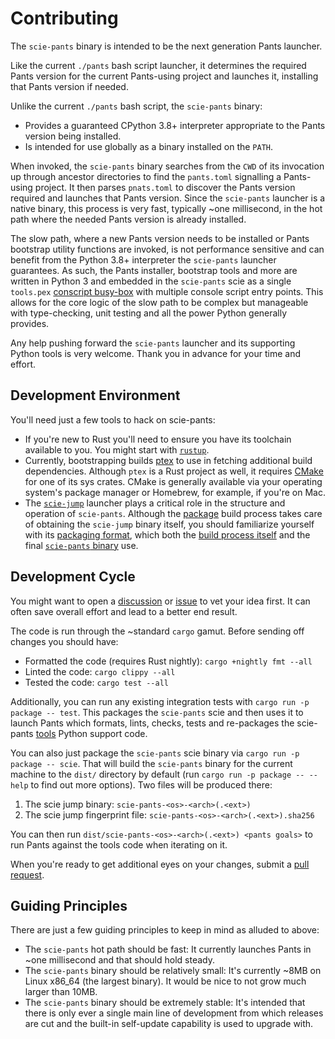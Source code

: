 # Contributing

The `scie-pants` binary is intended to be the next generation Pants launcher.

Like the current `./pants` bash  script launcher, it determines the required Pants version for the
current Pants-using project and launches it, installing that Pants version if needed.

Unlike the current `./pants` bash script, the `scie-pants` binary:
+ Provides a guaranteed CPython 3.8+ interpreter appropriate to the Pants version being installed.
+ Is intended for use globally as a binary installed on the `PATH`.

When invoked, the `scie-pants` binary searches from the `CWD` of its invocation up through ancestor
directories to find the `pants.toml` signalling a Pants-using project. It then parses `pnats.toml`
to discover the Pants version required and launches that Pants version. Since the `scie-pants`
launcher is a native binary, this process is very fast, typically ~one millisecond, in the hot path
where the needed Pants version is already installed.

The slow path, where a new Pants version needs to be installed or Pants bootstrap utility functions
are invoked, is not performance sensitive and can benefit from the Python 3.8+ interpreter the
`scie-pants` launcher guarantees. As such, the Pants installer, bootstrap tools and more are written
in Python 3 and embedded in the `scie-pants` scie as a single `tools.pex` [conscript busy-box](
https://pypi.org/project/conscript/) with multiple console script entry points. This allows for the
core logic of the slow path to be complex but manageable with type-checking, unit testing and all
the power Python generally provides.

Any help pushing forward the `scie-pants` launcher and its supporting Python tools is very welcome.
Thank you in advance for your time and effort.

## Development Environment

You'll need just a few tools to hack on scie-pants:
+ If you're new to Rust you'll need to ensure you have its toolchain available to you. You might
  start with [`rustup`](https://rustup.rs/).
+ Currently, bootstrapping builds [ptex](https://github.com/a-scie/ptex) to use in fetching
  additional build dependencies. Although `ptex` is a Rust project as well, it requires [CMake](
  https://cmake.org/) for one of its sys crates. CMake is generally available via your operating
  system's package manager or Homebrew, for example, if you're on Mac.
+ The [`scie-jump`](https://github.com/a-scie/jump) launcher plays a critical role in the structure
  and operation of `scie-pants`. Although the [package](package/src/main.rs) build process takes
  care of obtaining the `scie-jump` binary itself, you should familiarize yourself with its
  [packaging format](https://github.com/a-scie/jump/blob/main/docs/packaging.md), which both the
  [build process itself](package/pbt.lift.json) and the final [`scie-pants` binary](
  package/scie-pants.lift.json) use.

## Development Cycle

You might want to open a [discussion](https://github.com/pantsbuild/scie-pants/discussions) or
[issue](https://github.com/pantsbuild/scie-pants/issues) to vet your idea first. It can often save
overall effort and lead to a better end result.

The code is run through the ~standard `cargo` gamut. Before sending off changes you should have:
+ Formatted the code (requires Rust nightly): `cargo +nightly fmt --all`
+ Linted the code: `cargo clippy --all`
+ Tested the code: `cargo test --all`

Additionally, you can run any existing integration tests with `cargo run -p package -- test`. This
packages the `scie-pants` scie and then uses it to launch Pants which formats, lints, checks, tests
and re-packages the scie-pants [tools](tools) Python support code.

You can also just package the `scie-pants` scie binary via `cargo run -p package -- scie`. That will
build the `scie-pants` binary for the current machine to the `dist/` directory by default (run
`cargo run -p package -- --help` to find out more options). Two files will be produced there:
1. The scie jump binary: `scie-pants-<os>-<arch>(.<ext>)`
2. The scie jump fingerprint file: `scie-pants-<os>-<arch>(.<ext>).sha256`

You can then run `dist/scie-pants-<os>-<arch>(.<ext>) <pants goals>` to run Pants against the tools
code when iterating on it.

When you're ready to get additional eyes on your changes, submit a [pull request](
https://github.com/pantsbuild/scie-pants/pulls).

## Guiding Principles

There are just a few guiding principles to keep in mind as alluded to above:
+ The `scie-pants` hot path should be fast: It currently launches Pants in ~one millisecond and that
  should hold steady.
+ The `scie-pants` binary should be relatively small: It's currently ~8MB on Linux x86_64 (the
  largest binary). It would be nice to not grow much larger than 10MB.
+ The `scie-pants` binary should be extremely stable: It's intended that there is only ever a single
  main line of development from which releases are cut and the built-in self-update capability is
  used to upgrade with.
